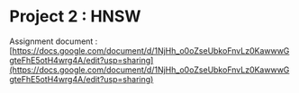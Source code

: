 # Project 2 : HNSW 

Assignment document : [https://docs.google.com/document/d/1NjHh_o0oZseUbkoFnvLz0KawwwGgteFhE5otH4wrg4A/edit?usp=sharing](https://docs.google.com/document/d/1NjHh_o0oZseUbkoFnvLz0KawwwGgteFhE5otH4wrg4A/edit?usp=sharing)
